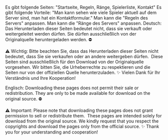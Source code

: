 Es gibt folgende Seiten: "Startseite, Regeln, Ränge, Spielerliste, Kontakt"
Es gibt folgende Vorteile: "Man kann sehen wie viele Spieler aktuell auf dem Server sind, man hat ein Kontaktformular."
Man kann die "Regeln des Servers" anpassen.
Man kann die "Ränge des Servers" anpassen.
Deutsch: Das Herunterladen dieser Seiten bedeutet nicht, dass sie verkauft oder weitergeleitet werden dürfen. Sie dürfen ausschließlich von der Originalquelle heruntergeladen werden. ⛔

⚠️ Wichtig: Bitte beachten Sie, dass das Herunterladen dieser Seiten nicht bedeutet, dass Sie sie verkaufen oder an andere weitergeben dürfen. ️ Diese Seiten sind ausschließlich für den Download von der Originalquelle vorgesehen. Wir bitten Sie, die Urheberrechte zu respektieren und die Seiten nur von der offiziellen Quelle herunterzuladen. ✨ Vielen Dank für Ihr Verständnis und Ihre Kooperation!

Englisch: Downloading these pages does not permit their sale or redistribution. They are only to be made available for download on the original source. ⛔

⚠️ Important: Please note that downloading these pages does not grant permission to sell or redistribute them. ️ These pages are intended solely for download from the original source. We kindly request that you respect the copyrights and download the pages only from the official source. ✨ Thank you for your understanding and cooperation!
